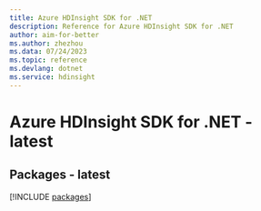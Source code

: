 ```yaml
---
title: Azure HDInsight SDK for .NET
description: Reference for Azure HDInsight SDK for .NET
author: aim-for-better
ms.author: zhezhou
ms.data: 07/24/2023
ms.topic: reference
ms.devlang: dotnet
ms.service: hdinsight
---
```

# Azure HDInsight SDK for .NET - latest
## Packages - latest
[!INCLUDE [packages](hdinsight-index.md)]